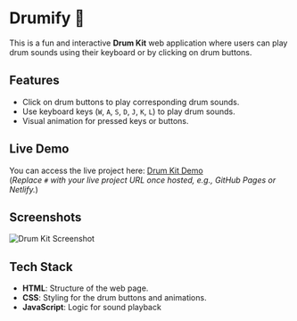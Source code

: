 # Drumify 🥁

This is a fun and interactive **Drum Kit** web application where users can play drum sounds using their keyboard or by clicking on drum buttons.

## Features
- Click on drum buttons to play corresponding drum sounds.
- Use keyboard keys (`W`, `A`, `S`, `D`, `J`, `K`, `L`) to play drum sounds.
- Visual animation for pressed keys or buttons.

## Live Demo
You can access the live project here: [Drum Kit Demo](#)  
(*Replace `#` with your live project URL once hosted, e.g., GitHub Pages or Netlify.*)

## Screenshots
![Drum Kit Screenshot](images/demo-screenshot.png)  


## Tech Stack
- **HTML**: Structure of the web page.
- **CSS**: Styling for the drum buttons and animations.
- **JavaScript**: Logic for sound playback

